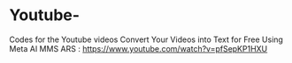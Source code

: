 # Youtube-
Codes for the Youtube videos
Convert Your Videos into Text for Free Using Meta AI MMS ARS : https://www.youtube.com/watch?v=pfSepKP1HXU
